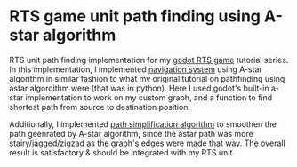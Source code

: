 # RTS game unit path finding using A-star algorithm

RTS unit path finding implementation for my [godot RTS game](https://gameidea.org/2024/12/08/how-to-make-an-rts-game-in-godot/) tutorial series. In this implementation, I implemented [navigation system](https://gameidea.org/2024/12/09/making-navigation-system-for-path-finding/) using A-star algorithm in similar fashion to what my original tutorial on pathfinding using astar algoroithm were (that was in python). Here I used godot's built-in a-star implementation to work on my custom graph, and a function to find shortest path from source to destination position.

Additionally, I implemented [path simplification algorithm](https://gameidea.org/short-posts/make-paths-smooth-using-path-simplification/) to smoothen the path geenrated by A-star algorithm, since the astar path was more stairy/jagged/zigzad as the graph's edges were made that way. The overall result is satisfactory & should be integrated with my RTS unit.
